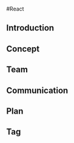 #React

<h2>Introduction</h2>
<h2>Concept</h2>
<h2>Team</h2>
<h2>Communication</h2>
<h2>Plan</h2>
<h2>Tag</h2>
